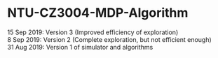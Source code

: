# NTU-CZ3004-MDP-Algorithm

15 Sep 2019: Version 3 (Improved efficiency of exploration)<br />
8 Sep 2019: Version 2 (Complete exploration, but not efficient enough)<br />
31 Aug 2019: Version 1 of simulator and algorithms<br />
